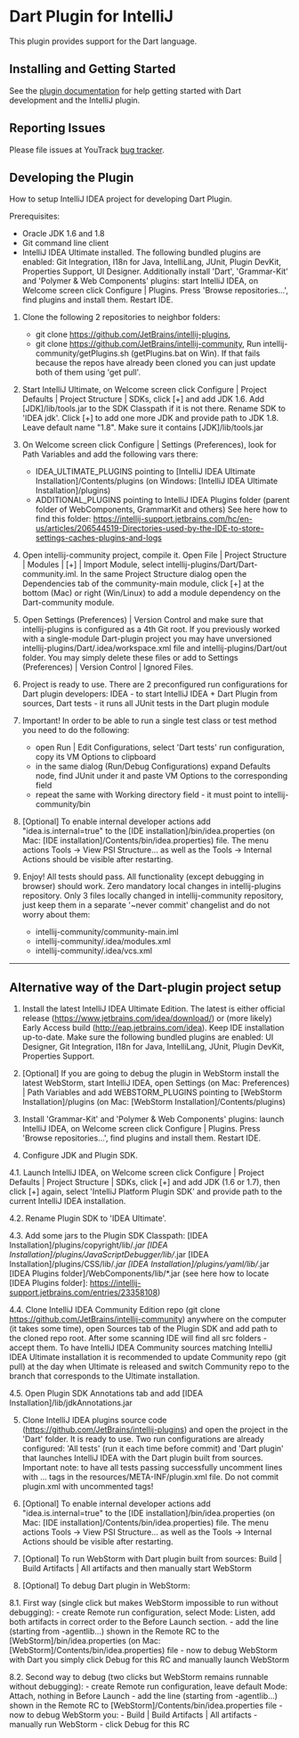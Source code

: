 # Dart Plugin for IntelliJ

This plugin provides support for the Dart language.

## Installing and Getting Started

See the
[plugin documentation](https://www.jetbrains.com/help/idea/2016.2/dart-support.html)
for help getting started with Dart development and the IntelliJ plugin. 

## Reporting Issues

Please file issues at YouTrack
[bug tracker](https://youtrack.jetbrains.com/issues/WEB?q=Subsystem:%20Dart).

## Developing the Plugin

How to setup IntelliJ IDEA project for developing Dart Plugin.

Prerequisites:
- Oracle JDK 1.6 and 1.8
- Git command line client
- IntelliJ IDEA Ultimate installed. The following bundled plugins are enabled:
  Git Integration, I18n for Java, IntelliLang, JUnit, Plugin DevKit, Properties Support, UI Designer.
  Additionally install 'Dart', 'Grammar-Kit' and 'Polymer & Web Components' plugins:
  start IntelliJ IDEA, on Welcome screen click Configure | Plugins.
  Press 'Browse repositories...', find plugins and install them. Restart IDE.

1. Clone the following 2 repositories to neighbor folders:
     - git clone https://github.com/JetBrains/intellij-plugins,
     - git clone https://github.com/JetBrains/intellij-community,
   Run intellij-community/getPlugins.sh (getPlugins.bat on Win). If that fails because the
   repos have already been cloned you can just update both of them using 'get pull'.

2. Start IntelliJ Ultimate, on Welcome screen click Configure | Project Defaults | Project Structure | SDKs,
   click [+] and add JDK 1.6. Add [JDK]/lib/tools.jar to the SDK Classpath if it is not there. Rename SDK to 'IDEA jdk'.
   Click [+] to add one more JDK and provide path to JDK 1.8. Leave default name "1.8". Make sure it contains [JDK]/lib/tools.jar

3. On Welcome screen click Configure | Settings (Preferences), look for Path Variables and add the following vars there:
   - IDEA_ULTIMATE_PLUGINS pointing to [IntelliJ IDEA Ultimate Installation]/Contents/plugins
     (on Windows: [IntelliJ IDEA Ultimate Installation]/plugins)
   - ADDITIONAL_PLUGINS pointing to IntelliJ IDEA Plugins folder (parent folder of WebComponents, GrammarKit and others)
     See here how to find this folder: https://intellij-support.jetbrains.com/hc/en-us/articles/206544519-Directories-used-by-the-IDE-to-store-settings-caches-plugins-and-logs

4. Open intellij-community project, compile it.
   Open File | Project Structure | Modules | [+] | Import Module, select intellij-plugins/Dart/Dart-community.iml.
   In the same Project Structure dialog open the Dependencies tab of the community-main module,
   click [+] at the bottom (Mac) or right (Win/Linux) to add a module dependency on the Dart-community module.

5. Open Settings (Preferences) | Version Control and make sure that intellij-plugins is configured as a 4th Git root.
   If you previously worked with a single-module Dart-plugin project you may have unversioned
   intellij-plugins/Dart/.idea/workspace.xml file and intellij-plugins/Dart/out folder. You may simply delete these files
   or add to Settings (Preferences) | Version Control | Ignored Files.

6. Project is ready to use. There are 2 preconfigured run configurations for Dart plugin developers:
   IDEA - to start IntelliJ IDEA + Dart Plugin from sources,
   Dart tests - it runs all JUnit tests in the Dart plugin module

7. Important! In order to be able to run a single test class or test method you need to do the following:
   - open Run | Edit Configurations, select 'Dart tests' run configuration, copy its VM Options to clipboard
   - in the same dialog (Run/Debug Configurations) expand Defaults node, find JUnit under it and paste VM Options
     to the corresponding field
   - repeat the same with Working directory field - it must point to intellij-community/bin

8. [Optional] To enable internal developer actions add "idea.is.internal=true"
   to the [IDE installation]/bin/idea.properties
   (on Mac: [IDE installation]/Contents/bin/idea.properties) file. The menu actions Tools ->
   View PSI Structure... as well as the Tools -> Internal Actions should be
   visible after restarting.

9. Enjoy! All tests should pass. All functionality (except debugging in browser) should work.
   Zero mandatory local changes in intellij-plugins repository.
   Only 3 files locally changed in intellij-community repository, just keep them in a separate '~never commit' changelist
   and do not worry about them:
     - intellij-community/community-main.iml
     - intellij-community/.idea/modules.xml
     - intellij-community/.idea/vcs.xml

---

## Alternative way of the Dart-plugin project setup

1. Install the latest IntelliJ IDEA Ultimate Edition. The latest is either
official release (https://www.jetbrains.com/idea/download/) or (more likely)
Early Access build (http://eap.jetbrains.com/idea). Keep IDE installation
up-to-date. Make sure the following bundled plugins are enabled: UI Designer,
Git Integration, I18n for Java, IntelliLang, JUnit, Plugin DevKit, Properties
Support.

2. [Optional] If you are going to debug the plugin in WebStorm install the
latest WebStorm, start IntelliJ IDEA, open Settings (on Mac: Preferences) |
Path Variables and add WEBSTORM_PLUGINS pointing to [WebStorm
Installation]/plugins (on Mac: [WebStorm Installation]/Contents/plugins)

3. Install 'Grammar-Kit' and 'Polymer & Web Components' plugins: launch
IntelliJ IDEA, on Welcome screen click Configure | Plugins. Press 'Browse
repositories...', find plugins and install them. Restart IDE.

4. Configure JDK and Plugin SDK.

  4.1. Launch IntelliJ IDEA, on Welcome screen click Configure | Project
  Defaults | Project Structure | SDKs, click [+] and add JDK (1.6 or 1.7),
  then click [+] again, select 'IntelliJ Platform Plugin SDK' and provide path
  to the current IntelliJ IDEA installation.

  4.2. Rename Plugin SDK to 'IDEA Ultimate'.

  4.3. Add some jars to the Plugin SDK Classpath:
         [IDEA Installation]/plugins/copyright/lib/*.jar
         [IDEA Installation]/plugins/JavaScriptDebugger/lib/*.jar
         [IDEA Installation]/plugins/CSS/lib/*.jar
         [IDEA Installation]/plugins/yaml/lib/*.jar
         [IDEA Plugins folder]/WebComponents/lib/*.jar
         (see here how to locate [IDEA Plugins folder]:
         https://intellij-support.jetbrains.com/entries/23358108)

  4.4. Clone IntelliJ IDEA Community Edition repo (git clone
  https://github.com/JetBrains/intellij-community) anywhere on the computer
  (it takes some time), open Sources tab of the Plugin SDK and add path to the
  cloned repo root. After some scanning IDE will find all src folders - accept
  them. To have IntelliJ IDEA Community sources matching IntelliJ IDEA
  Ultimate installation it is recommended to update Community repo (git pull)
  at the day when Ultimate is released and switch Community repo to the branch
  that corresponds to the Ultimate installation.

  4.5. Open Plugin SDK Annotations tab and add [IDEA
  Installation]/lib/jdkAnnotations.jar

5. Clone IntelliJ IDEA plugins source code
(https://github.com/JetBrains/intellij-plugins) and open the project in the
'Dart' folder. It is ready to use. Two run configurations are already
configured: 'All tests' (run it each time before commit) and 'Dart plugin'
that launches IntelliJ IDEA with the Dart plugin built from sources. Important
note: to have all tests passing successfully uncomment lines with
<depends>...</depends> tags in the resources/META-INF/plugin.xml file. Do not
commit plugin.xml with uncommented <depends/> tags!

6. [Optional] To enable internal developer actions add "idea.is.internal=true"
to the [IDE installation]/bin/idea.properties (on Mac: [IDE
installation]/Contents/bin/idea.properties) file. The menu actions Tools ->
View PSI Structure... as well as the Tools -> Internal Actions should be
visible after restarting.

7. [Optional] To run WebStorm with Dart plugin built from sources: Build |
Build Artifacts | All artifacts and then manually start WebStorm

8. [Optional] To debug Dart plugin in WebStorm:

  8.1. First way (single click but makes WebStorm impossible to run
  without debugging):
    - create Remote run configuration, select Mode: Listen, add both
      artifacts in correct order to the Before Launch section.
    - add the line (starting from -agentlib...) shown in the Remote RC to
      the [WebStorm]/bin/idea.properties
      (on Mac: [WebStorm]/Contents/bin/idea.properties) file
    - now to debug WebStorm with Dart you simply click Debug for this RC
      and manually launch WebStorm

  8.2. Second way to debug (two clicks but WebStorm remains runnable
  without debugging):
    - create Remote run configuration, leave default Mode: Attach, nothing
      in Before Launch
    - add the line (starting from -agentlib...) shown in the Remote RC
      to [WebStorm]/Contents/bin/idea.properties file
    - now to debug WebStorm you:
      - Build | Build Artifacts | All artifacts
      - manually run WebStorm
      - click Debug for this RC
